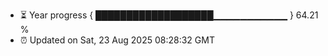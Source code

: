 - ⏳ Year progress { ███████████████████▁▁▁▁▁▁▁▁▁▁▁ } 64.21 %
- ⏰ Updated on Sat, 23 Aug 2025 08:28:32 GMT

